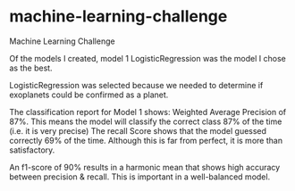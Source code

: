 # machine-learning-challenge
Machine Learning Challenge

Of the models I created, model 1 LogisticRegression was the model I chose as the best.

LogisticRegression was selected because we needed to determine if exoplanets could be confirmed as a planet.

The classification report for Model 1 shows:
Weighted Average Precision of 87%. This means the model will classify the correct class 87% of the time (i.e. it is very precise)
The recall Score shows that the model guessed correctly 69% of the time. Although this is far from perfect, it is more than satisfactory.

An f1-score of 90% results in a harmonic mean that shows high accuracy between precision & recall. This is important in a well-balanced model.